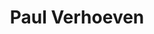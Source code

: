 ---
title: "Paul Verhoeven"
hashtag: "paul-verhoeven"
tags:
  - Dutch
  - Director
  - Human Being
---